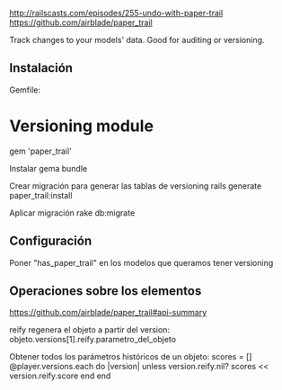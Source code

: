 http://railscasts.com/episodes/255-undo-with-paper-trail
https://github.com/airblade/paper_trail

Track changes to your models' data. Good for auditing or versioning.


## Instalación ##
Gemfile:
  # Versioning module
  gem 'paper_trail'

Instalar gema
  bundle

Crear migración para generar las tablas de versioning
  rails generate paper_trail:install

Aplicar migración
  rake db:migrate

## Configuración ##
Poner "has_paper_trail" en los modelos que queramos tener versioning


## Operaciones sobre los elementos ##
https://github.com/airblade/paper_trail#api-summary


reify regenera el objeto a partir del version:
  objeto.versions[1].reify.parametro_del_objeto

Obtener todos los parámetros históricos de un objeto:
scores = []
@player.versions.each do |version|
    unless version.reify.nil?
        scores << version.reify.score
    end
end
